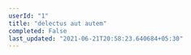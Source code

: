 ```yaml
---
userId: "1"
title: "delectus aut autem"
completed: False
last_updated: "2021-06-21T20:58:23.640684+05:30"
---
```

